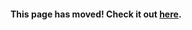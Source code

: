 #### This page has moved! Check it out [here](https://libgdx.com/dev/simple_game/).

<!-- Keep this page, since external sites might still link here -->